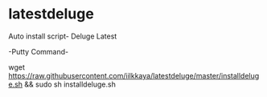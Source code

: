 # latestdeluge
Auto install script- Deluge Latest

-Putty Command-


wget https://raw.githubusercontent.com/iilkkaya/latestdeluge/master/installdeluge.sh && sudo sh installdeluge.sh
